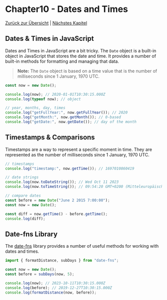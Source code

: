 # Chapter10 - Dates and Times

[Zurück zur Übersicht](/Modern-Javascript-Course/) | [Nächstes Kapitel](/Modern-Javascript-Course/chapter11-AsyncJavaScript/)

## Dates & Times in JavaScript

Dates and Times in JavaScript are a bit tricky. The `Date` object is a built-in object in JavaScript that stores the date and time. It provides a number of built-in methods for formatting and managing that data.

> **Note:** The `Date` object is based on a time value that is the number of milliseconds since 1 January, 1970 UTC.

```javascript
const now = new Date();

console.log(now); // 2020-01-01T10:30:15.000Z
console.log(typeof now); // object

// year, months, day, times
console.log("getFullYear:", now.getFullYear()); // 2020
console.log("getMonth:", now.getMonth()); // 0-based
console.log("getDate:", now.getDate()); // day of the month
```

## Timestamps & Comparisons

Timestamps are a way to represent a specific moment in time. They are represented as the number of milliseconds since 1 January, 1970 UTC.

```javascript
// timestamps
console.log("timestamp:", now.getTime()); // 1697010860419

// date strings
console.log(now.toDateString()); // Wed Oct 11 2023
console.log(now.toTimeString()); // 09:54:20 GMT+0200 (Mitteleuropäische Sommerzeit)

// compare dates
const before = new Date("June 2 2015 7:00:00");
const now = new Date();

const diff = now.getTime() - before.getTime();
console.log(diff);
```

## Date-fns Library

The [date-fns](https://date-fns.org/) library provides a number of useful methods for working with dates and times.

```javascript
import { formatDistance, subDays } from "date-fns";

const now = new Date();
const before = subDays(now, 5);

console.log(now); // 2023-10-11T10:30:15.000Z
console.log(before); // 2019-12-27T10:30:15.000Z
console.log(formatDistance(now, before));
```
